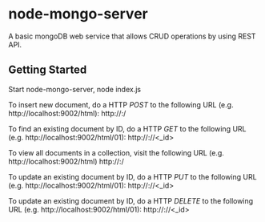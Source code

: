 node-mongo-server
=================

A basic mongoDB web service that allows CRUD operations by using REST API.

## Getting Started

Start node-mongo-server,
    node index.js

To insert new document, do a HTTP *POST* to the following URL (e.g. http://localhost:9002/html):
        http://<serverhost>:<serverport>/<collection name>

To find an existing document by ID, do a HTTP *GET* to the following URL (e.g. http://localhost:9002/html/01):
        http://<serverhost>:<serverport>/<collection name>/<_id>
    
To view all documents in a collection, visit the following URL (e.g. http://localhost:9002/html)
        http://<serverhost>:<serverport>/<collection name>

To update an existing document by ID, do a HTTP *PUT* to the following URL (e.g. http://localhost:9002/html/01):
        http://<serverhost>:<serverport>/<collection name>/<_id>
    
To update an existing document by ID, do a HTTP *DELETE* to the following URL (e.g. http://localhost:9002/html/01):
        http://<serverhost>:<serverport>/<collection name>/<_id>
